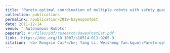 ```yaml
---
title: "Pareto-optimal coordination of multiple robots with safety guarantees"
collection: publications
permalink: /publication/2019-bayespostest
date: 2011-12-14
venue: ' Autonomous Robots'
paperurl: #'/files/pdf/research/BayesPostEst.pdf'
link: 'https://doi.org/10.1007/s10514-011-9265-9'
citation: '<b> Rongxin Cui*</b>; Yang Li, Weisheng Yan.&quot;Pareto-optimal coordination of multiple robots with safety guarantees.&quot; <i> Autonomous Robots</i>, 2012, 32(3): 189-205. doi:10.1007/s10514-011-9265-9'
---
```

